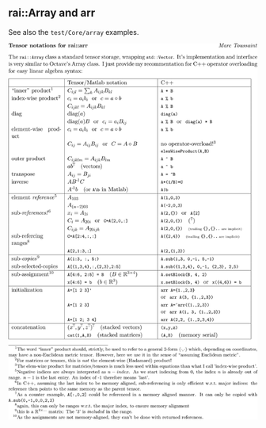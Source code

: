 ## rai::Array and arr

See also the `test/Core/array` examples.

<img witdh="100%" id="arr syntax conventions" src="arr.svg">
